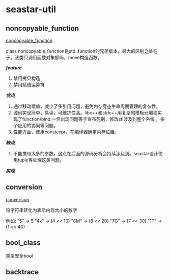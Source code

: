 # seastar-util


## noncopyable_function
[noncopyable_function](/rpc/seastar/seastar-18.08-branch/util/noncopyable_function.hh)
    
class noncopyable_function是std::function的兄弟版本，最大的区别之处在于。该类只调用函数对象额吗，move构造函数。

    
***feature***
1. 禁用拷贝构造
2. 禁用赋值运算符

***优点***
1. 通过移动赋值，减少了多引用问题，避免内存竞态生命周期管理的复杂性。
2. 源码实现简单，易读，可维护性高。libc++和stdc++用复杂的模板元编程实现了function/bind.一但出现问题等于宣布死刑，修改stl涉及到整个系统
，多个应用的协同等问题。
3. 性能方面，使用constexpr，在编译器确定内存位置。

***缺点***
1. 不能携带太多的参数，这点在后面的源码分析会持续涉及到。seastar设计使用tuple等处理这类问题。
    
***实现***


## conversion
[conversion](/rpc/seastar/seastar-18.08-branch/util/conversions.hh)

将字符串转化为表示内存大小的数字

例如:
    "5" -> 5
    "4k" -> (4 << 10)
    "8M" -> (8 << 20)
    "7G" -> (7 << 30)
    "1T" -> (1 << 40)
    
## bool_class

类型安全bool

## backtrace

## 